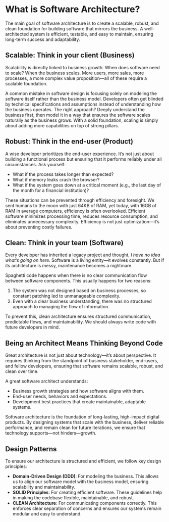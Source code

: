 # What is Software Architecture?

The main goal of software architecture is to create a scalable, robust, and clean foundation for building software that mirrors the business. A well-architected system is efficient, testable, and easy to maintain, ensuring long-term success and adaptability.

## Scalable: Think in your client (Business)
Scalability is directly linked to business growth. When does software need to scale? When the business scales. More users, more sales, more processes, a more complex value proposition—all of these require a scalable foundation.

A common mistake in software design is focusing solely on modeling the software itself rather than the business model. Developers often get blinded by technical specifications and assumptions instead of understanding how the business operates. The right approach? Deeply understand the business first, then model it in a way that ensures the software scales naturally as the business grows. With a solid foundation, scaling is simply about adding more capabilities on top of strong pillars.

## Robust: Think in the end-user (Product)
A wise developer prioritizes the end-user experience. It’s not just about building a functional process but ensuring that it performs reliably under all circumstances. Ask yourself:

- What if the process takes longer than expected?
- What if memory leaks crash the browser?
- What if the system goes down at a critical moment (e.g., the last day of the month for a financial institution)?

These situations can be prevented through efficiency and foresight. We sent humans to the moon with just 64KB of RAM, yet today, with 16GB of RAM in average computers, efficiency is often overlooked. Efficient software minimizes processing time, reduces resource consumption, and eliminates unnecessary complexity. Efficiency is not just optimization—it’s about preventing costly failures.

## Clean: Think in your team (Software)
Every developer has inherited a legacy project and thought, _I have no idea what’s going on here_. Software is a living entity—it evolves constantly. But if its architecture is messy, maintenance becomes a nightmare.

Spaghetti code happens when there is no clear communication flow between software components. This usually happens for two reasons:

1. The system was not designed based on business processes, so constant patching led to unmanageable complexity.
2. Even with a clear business understanding, there was no structured approach to managing the flow of information.

To prevent this, clean architecture ensures structured communication, predictable flows, and maintainability. We should always write code with future developers in mind.

## Being an Architect Means Thinking Beyond Code
Great architecture is not just about technology—it’s about perspective. It requires thinking from the standpoint of business stakeholder, end-users, and fellow developers, ensuring that software remains scalable, robust, and clean over time.

A great software architect understands:

- Business growth strategies and how software aligns with them.
- End-user needs, behaviors and expectations.
- Development best practices that create maintainable, adaptable systems.

Software architecture is the foundation of long-lasting, high-impact digital products. By designing systems that scale with the business, deliver reliable performance, and remain clean for future iterations, we ensure that technology supports—not hinders—growth.

## Design Patterns
To ensure our architecture is structured and efficient, we follow key design principles:

- **Domain-Driven Design (DDD)**: For modeling the business. This allows us to align our software model with the business model, ensuring scalability and maintainability.
- **SOLID Principles**: For creating efficient software. These guidelines help in making the codebase flexible, maintainable, and robust.
- **CLEAN Architecture**: For communicating components correctly. This enforces clear separation of concerns and ensures our systems remain modular and easy to understand.
